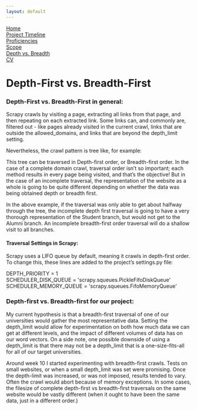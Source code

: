 ```yaml
---
layout: default
---
```

[Home](https://stephgarland.github.io/NLP-Portfolio)<br>
[Project Timeline](https://stephgarland.github.io/NLP-Portfolio/timeline)<br>
[Proficiencies](https://stephgarland.github.io/NLP-Portfolio/proficiencies)<br>
[Scope](https://stephgarland.github.io/NLP-Portfolio/scope)<br>
[Depth vs. Breadth](https://stephgarland.github.io/NLP-Portfolio/depthVsBreadth)<br>
[CV](https://stephgarland.github.io/NLP-Portfolio/CV.pdf)

# [](#header-1)Depth-First vs. Breadth-First

### [](#header-2)Depth-First vs. Breadth-First in general:

Scrapy crawls by visiting a page, extracting all links from that page, and then repeating on each extracted link. 
Some links can, and commonly are, filtered out - like pages already visited in the current crawl, links that are outside the allowed_domains, and links that are beyond the depth_limit setting.

Nevertheless, the crawl pattern is tree like, for example:




This tree can be traversed in Depth-first order, or Breadth-first order. 
In the case of a complete domain crawl, traversal order isn’t so important; each method results in every page being visited, and that’s the objective! 
But in the case of an incomplete traversal, the representation of the website as a whole is going to be quite different depending on whether the data was being obtained depth or breadth first. 

In the above example, if the traversal was only able to get about halfway through the tree, the incomplete depth first traversal is going to have a very thorough representation of the Student branch, but would not get to the Alumni branch.
An incomplete breadth-first order traversal will do a shallow visit to all branches. 

#### [](#header-3)Traversal Settings in Scrapy:

Scrapy uses a LIFO queue by default, meaning it crawls in depth-first order. To change this, these lines are added to the project’s settings.py file:

DEPTH_PRIORITY = 1 <br>
SCHEDULER_DISK_QUEUE = 'scrapy.squeues.PickleFifoDiskQueue' <br>
SCHEDULER_MEMORY_QUEUE = 'scrapy.squeues.FifoMemoryQueue' <br>

### [](#header-3)Depth-first vs. Breadth-first for our project:

My current hypothesis is that a breadth-first traversal of one of our universities would gather the most representative data. Setting the depth_limit would allow for experimentation on both how much data we can get at different levels, and the impact of different volumes of data has on our word vectors. On a side note, one possible downside of using a depth_limit is that there may not be a depth_limit that is a one-size-fits-all for all of our target universities. 

Around week 10 I started experimenting with breadth-first crawls. Tests on small websites, or when a small depth_limit was set were promising. Once the depth-limit was increased, or was not imposed, results tended to vary. Often the crawl would abort because of memory exceptions. In some cases, the filesize of complete depth-first vs breadth-first traversals on the same website would be vastly different (when it ought to have been the same data, just in a different order.)
